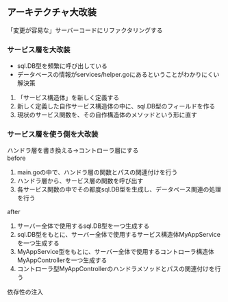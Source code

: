 ## アーキテクチャ大改装
「変更が容易な」サーバーコードにリファクタリングする

### サービス層を大改装
- sql.DB型を頻繁に呼び出している
- データベースの情報がservices/helper.goにあるということがわかりにくい
解決策
1. 「サービス構造体」を新しく定義する
2. 新しく定義した自作サービス構造体の中に、sql.DB型のフィールドを作る
3. 現状のサービス関数を、その自作構造体のメソッドという形に直す

### サービス層を使う側を大改装
ハンドラ層を書き換える→コントローラ層にする  
before
1. main.goの中で、ハンドラ層の関数とパスの関連付けを行う
2. ハンドラ層から、サービス層の関数を呼び出す
3. 各サービス関数の中でその都度sql.DB型を生成し、データベース関連の処理を行う

after
1. サーバー全体で使用するsql.DB型を一つ生成する
2. sql.DB型をもとに、サーバー全体で使用するサービス構造体MyAppServiceを一つ生成する
3. MyAppService型をもとに、サーバー全体で使用するコントローラ構造体MyAppControllerを一つ生成する
4. コントローラ型MyAppControllerのハンドラメソッドとパスの関連付けを行う

依存性の注入
